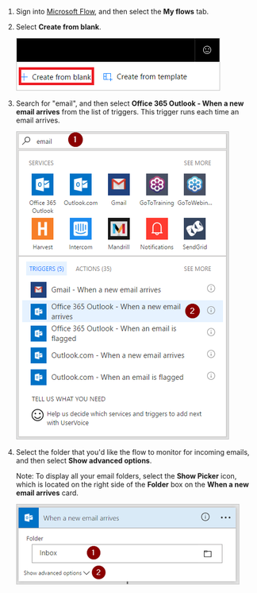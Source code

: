 1. Sign into [Microsoft Flow](https://flow.microsoft.com), and then select the **My flows** tab.
2. Select **Create from blank**.
   
    ![blank flow](media/email-triggers/email-triggers-create-blank.png)
3. Search for "email", and then select **Office 365 Outlook - When a new email arrives** from the list of triggers. This trigger runs each time an email arrives.
   
    ![email trigger](media/email-triggers/email-triggers-1.png)
4. Select the folder that you'd like the flow to monitor for incoming emails, and then select **Show advanced options**.
   
     Note: To display all your email folders, select the **Show Picker** icon, which is located on the right side of the **Folder** box on the **When a new email arrives** card.
   
    ![folder property](media/email-triggers/email-triggers-subject-folder.png)

